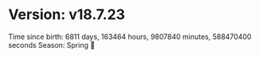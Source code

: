 # Version: v18.7.23
Time since birth: 6811 days, 163464 hours, 9807840 minutes, 588470400 seconds
Season: Spring 🌸
